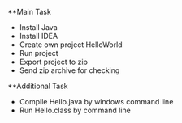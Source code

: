 **Main Task
-	Install Java
-	Install IDEA
-	Create own project HelloWorld
-	Run project
-	Export project to zip
-	Send zip archive for checking

**Additional Task
-	Compile Hello.java by windows command line
-	Run Hello.class by command line